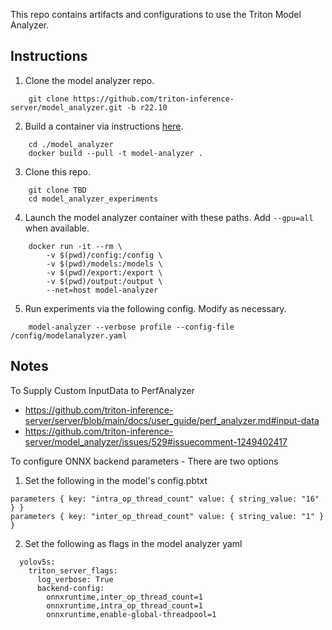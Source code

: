 This repo contains artifacts and configurations to use the Triton Model Analyzer.

## Instructions

1. Clone the model analyzer repo.
```
    git clone https://github.com/triton-inference-server/model_analyzer.git -b r22.10
```
2. Build a container via instructions [here](https://github.com/triton-inference-server/model_analyzer/blob/main/docs/install.md#specific-version-with-local-launch-mode).
```
    cd ./model_analyzer
    docker build --pull -t model-analyzer .
```
3. Clone this repo.
```
    git clone TBD
    cd model_analyzer_experiments
```
4. Launch the model analyzer container with these paths. Add `--gpu=all` when available.
```
    docker run -it --rm \
        -v $(pwd)/config:/config \
        -v $(pwd)/models:/models \
        -v $(pwd)/export:/export \
        -v $(pwd)/output:/output \
        --net=host model-analyzer    
```
5. Run experiments via the following config. Modify as necessary.
```
    model-analyzer --verbose profile --config-file /config/modelanalyzer.yaml
```

## Notes

To Supply Custom InputData to PerfAnalyzer
- https://github.com/triton-inference-server/server/blob/main/docs/user_guide/perf_analyzer.md#input-data
- https://github.com/triton-inference-server/model_analyzer/issues/529#issuecomment-1249402417

To configure ONNX backend parameters - There are two options
1. Set the following in the model's config.pbtxt
```
parameters { key: "intra_op_thread_count" value: { string_value: "16" } }
parameters { key: "inter_op_thread_count" value: { string_value: "1" } }
```
2. Set the following as flags in the model analyzer yaml
```
  yolov5s:
    triton_server_flags:
      log_verbose: True
      backend-config:
        onnxruntime,inter_op_thread_count=1
        onnxruntime,intra_op_thread_count=1
        onnxruntime,enable-global-threadpool=1        
```

